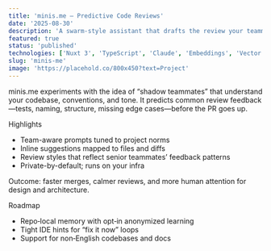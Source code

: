 ```yaml
---
title: 'minis.me — Predictive Code Reviews'
date: '2025-08-30'
description: 'A swarm-style assistant that drafts the review your teammates will leave, so you can fix issues before opening the PR.'
featured: true
status: 'published'
technologies: ['Nuxt 3', 'TypeScript', 'Claude', 'Embeddings', 'Vector Search', 'Docker']
slug: 'minis-me'
image: 'https://placehold.co/800x450?text=Project'
---
```


minis.me experiments with the idea of “shadow teammates” that understand your codebase, conventions, and tone. It predicts common review feedback—tests, naming, structure, missing edge cases—before the PR goes up.

Highlights

- Team-aware prompts tuned to project norms
- Inline suggestions mapped to files and diffs
- Review styles that reflect senior teammates’ feedback patterns
- Private-by-default; runs on your infra

Outcome: faster merges, calmer reviews, and more human attention for design and architecture.

Roadmap

- Repo‑local memory with opt‑in anonymized learning
- Tight IDE hints for “fix it now” loops
- Support for non‑English codebases and docs
